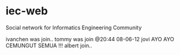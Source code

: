 iec-web
=======

Social network for Informatics Engineering Community

ivanchen was join..
tommy was join @20:44 08-06-12
jovi
AYO AYO CEMUNGUT SEMUA !!!
albert join..